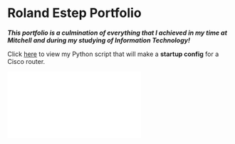 # Roland Estep Portfolio

***This portfolio is a culmination of everything that I achieved in my time at Mitchell and during my studying of Information Technology!***

Click [here](https://github.com/rcestep/devnet_lab) to view my Python script that will make a **startup config** for a Cisco router.

![](images/Cisco%20Certified%20Entry%20Networking%20Technician%20certificate.pdf)
